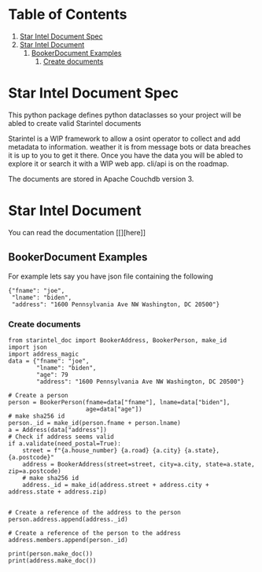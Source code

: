
# Table of Contents

1.  [Star Intel Document Spec](#orgfc60b35)
2.  [Star Intel Document](#orgb40bcfe)
    1.  [BookerDocument Examples](#org6e67c14)
        1.  [Create documents](#org626adc7)



<a id="orgfc60b35"></a>

# Star Intel Document Spec

This python package defines python dataclasses so your project will be abled to create valid Starintel documents

Starintel is a WIP framework to allow a osint operator to collect and add metadata to information. weather it is from message bots or data breaches it is up to you to get it there.
Once you have the data you will be abled to explore it or search it with a WIP web app. cli/api is on the roadmap.

The documents are stored in Apache Couchdb version 3.


<a id="orgb40bcfe"></a>

# Star Intel Document

You can read the documentation [[][here]]


<a id="org6e67c14"></a>

## BookerDocument Examples

For example lets say you have json file containing the following

    {"fname": "joe",
     "lname": "biden",
     "address": "1600 Pennsylvania Ave NW Washington, DC 20500"}


<a id="org626adc7"></a>

### Create documents

    from starintel_doc import BookerAddress, BookerPerson, make_id
    import json
    import address_magic
    data = {"fname": "joe",
            "lname": "biden",
            "age": 79
            "address": "1600 Pennsylvania Ave NW Washington, DC 20500"}

    # Create a person
    person = BookerPerson(fname=data["fname"], lname=data["biden"],
                          age=data["age"])
    # make sha256 id
    person._id = make_id(person.fname + person.lname)
    a = Address(data["address"])
    # Check if address seems valid
    if a.validate(need_postal=True):
        street = f"{a.house_number} {a.road} {a.city} {a.state}, {a.postcode}"
        address = BookerAddress(street=street, city=a.city, state=a.state, zip=a.postcode)
        # make sha256 id
        address._id = make_id(address.street + address.city + address.state + address.zip)


    # Create a reference of the address to the person
    person.address.append(address._id)

    # Create a reference of the person to the address
    address.members.append(person._id)

    print(person.make_doc())
    print(address.make_doc())
